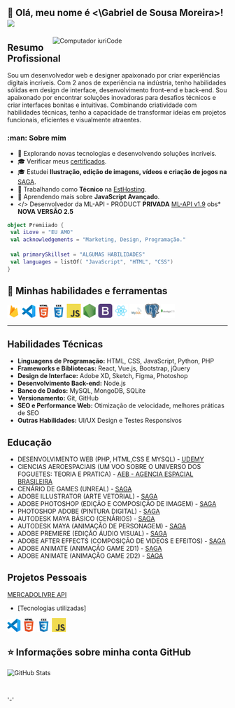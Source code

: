  ## 💜 Olá, meu nome é <strong><\Gabriel de Sousa Moreira>!</strong> ![](https://komarev.com/ghpvc/?username=premiiado&color=006bed)

<img src="https://raw.githubusercontent.com/MicaelliMedeiros/micaellimedeiros/master/image/computer-illustration.png" min-width="400px" max-width="400px" width="400px" align="right" alt="Computador iuriCode">



## Resumo Profissional

Sou um desenvolvedor web e designer apaixonado por criar experiências digitais incríveis. Com 2 anos de experiência na indústria, tenho habilidades sólidas em design de interface, desenvolvimento front-end e back-end. Sou apaixonado por encontrar soluções inovadoras para desafios técnicos e criar interfaces bonitas e intuitivas. Combinando criatividade com habilidades técnicas, tenho a capacidade de transformar ideias em projetos funcionais, eficientes e visualmente atraentes.

<h3> :man: Sobre mim </h3>

- 🤔 Explorando novas tecnologias e desenvolvendo soluções incríveis.
- 🎓 Verificar meus [certificados](https://github.com/premiiado/estudos).
- 🎓 Estudei **Ilustração, edição de imagens, vídeos e criação de jogos na** [SAGA](https://saga.art.br).
- 💼 Trabalhando como **Técnico** na [EstHosting](https://esthosting.com.br).
- 🌱 Aprendendo mais sobre **JavaScript Avançado**.
- </> Desenvolvedor da ML-API - PRODUCT **PRIVADA** [ML-API v1.9](https://mercadolivre-api.vercel.app/) obs* **NOVA VERSÃO 2.5**

```kotlin
object Premiiado {
 val iLove = "EU AMO"
 val acknowledgements = "Marketing, Design, Programação."
 
 val primarySkillset = "ALGUMAS HABILIDADES"
 val languages = listOf( "JavaScript", "HTML", "CSS") 
}
```

## 🚀 Minhas habilidades e ferramentas
<code><img height="30" src="https://raw.githubusercontent.com/github/explore/80688e429a7d4ef2fca1e82350fe8e3517d3494d/topics/firebase/firebase.png"></code>
<code><img height="30" src="https://raw.githubusercontent.com/github/explore/80688e429a7d4ef2fca1e82350fe8e3517d3494d/topics/visual-studio-code/visual-studio-code.png"></code>
<code><img height="30" src="https://raw.githubusercontent.com/github/explore/80688e429a7d4ef2fca1e82350fe8e3517d3494d/topics/html/html.png"></code>
<code><img height="30" src="https://raw.githubusercontent.com/github/explore/80688e429a7d4ef2fca1e82350fe8e3517d3494d/topics/css/css.png"></code>
<code><img height="32" src="https://raw.githubusercontent.com/github/explore/80688e429a7d4ef2fca1e82350fe8e3517d3494d/topics/javascript/javascript.png" alt="Javascript"/></code>
<code><img height="32" src="https://raw.githubusercontent.com/github/explore/80688e429a7d4ef2fca1e82350fe8e3517d3494d/topics/nodejs/nodejs.png" alt="Nodejs"/></code>
<code><img height="32" src="https://raw.githubusercontent.com/github/explore/80688e429a7d4ef2fca1e82350fe8e3517d3494d/topics/bootstrap/bootstrap.png" alt="Bootstrap"/></code>
<code><img height="32" src="https://raw.githubusercontent.com/github/explore/80688e429a7d4ef2fca1e82350fe8e3517d3494d/topics/react/react.png" alt="React"/></code>
<code><img height="32" src="https://raw.githubusercontent.com/github/explore/80688e429a7d4ef2fca1e82350fe8e3517d3494d/topics/mysql/mysql.png" alt="MySQL"/></code>
<code><img height="32" src="https://raw.githubusercontent.com/github/explore/80688e429a7d4ef2fca1e82350fe8e3517d3494d/topics/postgresql/postgresql.png" alt="PostegreSQL"/></code>
<code><img height="32" src="https://raw.githubusercontent.com/github/explore/80688e429a7d4ef2fca1e82350fe8e3517d3494d/topics/mongodb/mongodb.png" alt="MongoDB"/></code>

---

## Habilidades Técnicas

- **Linguagens de Programação:** HTML, CSS, JavaScript, Python, PHP
- **Frameworks e Bibliotecas:** React, Vue.js, Bootstrap, jQuery
- **Design de Interface:** Adobe XD, Sketch, Figma, Photoshop
- **Desenvolvimento Back-end:** Node.js
- **Banco de Dados:** MySQL, MongoDB, SQLite
- **Versionamento:** Git, GitHub
- **SEO e Performance Web:** Otimização de velocidade, melhores práticas de SEO
- **Outras Habilidades:** UI/UX Design e Testes Responsivos 

## Educação

- DESENVOLVIMENTO WEB (PHP, HTML,CSS E MYSQL) - [UDEMY](https://udemy-certificate.s3.amazonaws.com/image/UC-95c0f13c-b7ad-4e50-965b-08508a66f2b8.jpg)
- CIENCIAS AEROESPACIAIS (UM VOO SOBRE O UNIVERSO DOS FOGUETES: TEORIA E PRATICA) - [AEB - AGENCIA ESPACIAL BRASILEIRA](https://github.com/Premiiado/estudos/blob/main/Certificado%20Agencia%20Espacial%20brasileira.pdf)
- CENÁRIO DE GAMES (UNREAL) - [SAGA](https://github.com/Premiiado/estudos/blob/main/SAGA%20Cenario%20de%20games.jpeg)
- ADOBE ILLUSTRATOR (ARTE VETORIAL) - [SAGA](https://github.com/Premiiado/estudos/blob/main/SAGA%20Designer.jpeg)
- ADOBE PHOTOSHOP (EDIÇÃO E COMPOSIÇÃO DE IMAGEM) - [SAGA](https://github.com/Premiiado/estudos/blob/main/SAGA%20Designer.jpeg)
- PHOTOSHOP ADOBE (PINTURA DIGITAL) - [SAGA](https://github.com/Premiiado/estudos/blob/main/SAGA%20Designer.jpeg)
- AUTODESK MAYA BÁSICO (CENÁRIOS) - [SAGA](https://github.com/Premiiado/estudos/blob/main/SAGA%20Designer.jpeg)
- AUTODESK MAYA (ANIMAÇÃO DE PERSONAGEM) - [SAGA](https://github.com/Premiiado/estudos/blob/main/SAGA%20Designer.jpeg)
- ADOBE PREMIERE (EDIÇÃO ÁUDIO VISUAL) - [SAGA](https://github.com/Premiiado/estudos/blob/main/SAGA%20Designer.jpeg)
- ADOBE AFTER EFFECTS (COMPOSIÇÃO DE VIDEOS E EFEITOS) - [SAGA](https://github.com/Premiiado/estudos/blob/main/SAGA%20Designer.jpeg)
- ADOBE ANIMATE (ANIMAÇÃO GAME 2D1) - [SAGA](https://github.com/Premiiado/estudos/blob/main/SAGA%20Designer.jpeg)
- ADOBE ANIMATE (ANIMAÇÃO GAME 2D2) - [SAGA](https://github.com/Premiiado/estudos/blob/main/SAGA%20Designer.jpeg)

## Projetos Pessoais

[MERCADOLIVRE API](https://mercadolivre-api.vercel.app/)

- [Tecnologias utilizadas]
 
<code><img height="30" src="https://raw.githubusercontent.com/github/explore/80688e429a7d4ef2fca1e82350fe8e3517d3494d/topics/visual-studio-code/visual-studio-code.png"></code>
<code><img height="30" src="https://raw.githubusercontent.com/github/explore/80688e429a7d4ef2fca1e82350fe8e3517d3494d/topics/html/html.png"></code>
<code><img height="30" src="https://raw.githubusercontent.com/github/explore/80688e429a7d4ef2fca1e82350fe8e3517d3494d/topics/css/css.png"></code>
<code><img height="32" src="https://raw.githubusercontent.com/github/explore/80688e429a7d4ef2fca1e82350fe8e3517d3494d/topics/javascript/javascript.png" alt="Javascript"/></code>

## ⭐ Informações sobre minha conta GitHub

![GitHub Stats](https://github-readme-stats.vercel.app/api?username=premiiado&theme=dark&show_icons=true)

[website]: https://esthosting.com.br/
[twitter]: https://twitter.com/premiiadodev
[youtube]: https://www.youtube.com/premiiado/
[instagram]: https://www.instagram.com/gabdaleste/

<br>

'-'
